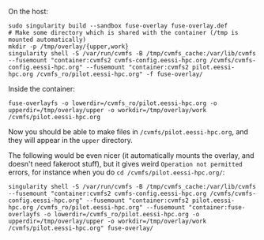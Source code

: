 On the host:
```
sudo singularity build --sandbox fuse-overlay fuse-overlay.def
# Make some directory which is shared with the container (/tmp is mounted automatically)
mkdir -p /tmp/overlay/{upper,work}
singularity shell -S /var/run/cvmfs -B /tmp/cvmfs_cache:/var/lib/cvmfs --fusemount "container:cvmfs2 cvmfs-config.eessi-hpc.org /cvmfs/cvmfs-config.eessi-hpc.org" --fusemount "container:cvmfs2 pilot.eessi-hpc.org /cvmfs_ro/pilot.eessi-hpc.org" -f fuse-overlay/
```

Inside the container:
```
fuse-overlayfs -o lowerdir=/cvmfs_ro/pilot.eessi-hpc.org -o upperdir=/tmp/overlay/upper -o workdir=/tmp/overlay/work /cvmfs/pilot.eessi-hpc.org
```

Now you should be able to make files in `/cvmfs/pilot.eessi-hpc.org`, and they will appear in the `upper` directory.


The following would be even nicer (it automatically mounts the overlay, and doesn't need fakeroot stuff), but it gives weird `Operation not permitted` errors, for instance when you do `cd /cvmfs/pilot.eessi-hpc.org/`:
```
singularity shell -S /var/run/cvmfs -B /tmp/cvmfs_cache:/var/lib/cvmfs --fusemount "container:cvmfs2 cvmfs-config.eessi-hpc.org /cvmfs/cvmfs-config.eessi-hpc.org" --fusemount "container:cvmfs2 pilot.eessi-hpc.org /cvmfs_ro/pilot.eessi-hpc.org" --fusemount "container:fuse-overlayfs -o lowerdir=/cvmfs_ro/pilot.eessi-hpc.org -o upperdir=/tmp/overlay/upper -o workdir=/tmp/overlay/work /cvmfs/pilot.eessi-hpc.org" fuse-overlay/
```
